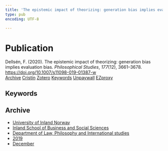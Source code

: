 ```yaml
---
title: 'The epistemic impact of theorizing: generation bias implies evaluation bias'
type: pub
encoding: UTF-8

---
```

<h1>Publication</h1>
<article id="csl-bib-container-8FJBWUI6" class="csl-bib-container">
  <div class="csl-bib-body"> <div class="csl-entry">Dellsén, F. (2020). The epistemic impact of theorizing: generation bias implies evaluation bias. <i>Philosophical Studies</i>, <i>177</i>(12), 3661–3678. <a href="https://doi.org/10.1007/s11098-019-01387-w">https://doi.org/10.1007/s11098-019-01387-w</a></div> </div>
  <div class="csl-bib-buttons">
    <a href="#taxonomy-article-8FJBWUI6" alt="archive" class="csl-bib-button">Archive</a>
    <a href="https://app.cristin.no/results/show.jsf?id=1755769" alt="Cristin" class="csl-bib-button">Cristin</a>
    <a href="http://zotero.org/groups/5881554/items/8FJBWUI6" alt="Zotero" class="csl-bib-button">Zotero</a>
    <a href="#keywords-article-8FJBWUI6" alt="keywords" class="csl-bib-button">Keywords</a>
    <a href="http://philsci-archive.pitt.edu/16679/1/Generation%20Bias%20and%20Evaluation%20Bias%20PhilStud%20Accepted.pdf" alt="Unpaywall" class="csl-bib-button">Unpaywall</a>
    <a href="http://philsci-archive.pitt.edu/16679/1/Generation%20Bias%20and%20Evaluation%20Bias%20PhilStud%20Accepted.pdf" alt="EZproxy" class="csl-bib-button">EZproxy</a>
  </div>
  <div id="csl-bib-meta-container-8FJBWUI6"></div>
</article>
<div id="csl-bib-meta-8FJBWUI6" class="csl-bib-meta">
  <article id="keywords-article-8FJBWUI6" class="keywords-article">
    <h1>Keywords</h1>
    
  </article>
  <article id="taxonomy-article-8FJBWUI6" class="taxonomy-article">
    <h1>Archive</h1>
    <ul>
      <li><a href="{{< params subfolder >}}en/archive/?key=3DCRN523">University of Inland Norway</a></li>
      <li><a href="{{< params subfolder >}}en/archive/?key=DU8Q9LN9">Inland School of Business and Social Sciences</a></li>
      <li><a href="{{< params subfolder >}}en/archive/?key=ITYAG68H">Department of Law, Philosophy and International studies</a></li>
      <li><a href="{{< params subfolder >}}en/archive/?key=R9ZTQLVS">2019</a></li>
      <li><a href="{{< params subfolder >}}en/archive/?key=KMAAQ3NB">December</a></li>
    </ul>
  </article>
</div>
